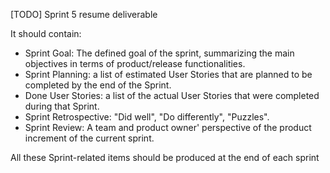 [TODO] Sprint 5 resume deliverable

It should contain:

- Sprint Goal: The defined goal of the sprint, summarizing the main objectives in terms of product/release functionalities.
- Sprint Planning: a list of estimated User Stories that are planned to be completed by the end of the Sprint. 
- Done User Stories: a list of the actual User Stories that were completed during that Sprint.
- Sprint Retrospective: "Did well", "Do differently", "Puzzles".
- Sprint Review: A team and product owner' perspective of the product increment of the current sprint. 

All these Sprint-related items should be produced at the end of each sprint
